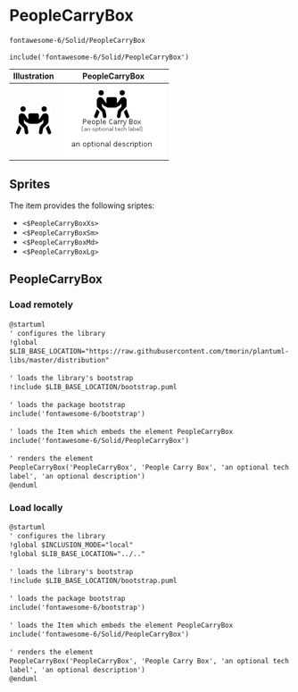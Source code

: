 # PeopleCarryBox


```text
fontawesome-6/Solid/PeopleCarryBox
```

```text
include('fontawesome-6/Solid/PeopleCarryBox')
```



| Illustration | PeopleCarryBox |
| :---: | :---: |
| ![illustration for Illustration](../../fontawesome-6/Solid/PeopleCarryBox.png) | ![illustration for PeopleCarryBox](../../fontawesome-6/Solid/PeopleCarryBox.Local.png) |



## Sprites
The item provides the following sriptes:

- `<$PeopleCarryBoxXs>`
- `<$PeopleCarryBoxSm>`
- `<$PeopleCarryBoxMd>`
- `<$PeopleCarryBoxLg>`





## PeopleCarryBox

### Load remotely
```plantuml
@startuml
' configures the library
!global $LIB_BASE_LOCATION="https://raw.githubusercontent.com/tmorin/plantuml-libs/master/distribution"

' loads the library's bootstrap
!include $LIB_BASE_LOCATION/bootstrap.puml

' loads the package bootstrap
include('fontawesome-6/bootstrap')

' loads the Item which embeds the element PeopleCarryBox
include('fontawesome-6/Solid/PeopleCarryBox')

' renders the element
PeopleCarryBox('PeopleCarryBox', 'People Carry Box', 'an optional tech label', 'an optional description')
@enduml
```

### Load locally
```plantuml
@startuml
' configures the library
!global $INCLUSION_MODE="local"
!global $LIB_BASE_LOCATION="../.."

' loads the library's bootstrap
!include $LIB_BASE_LOCATION/bootstrap.puml

' loads the package bootstrap
include('fontawesome-6/bootstrap')

' loads the Item which embeds the element PeopleCarryBox
include('fontawesome-6/Solid/PeopleCarryBox')

' renders the element
PeopleCarryBox('PeopleCarryBox', 'People Carry Box', 'an optional tech label', 'an optional description')
@enduml
```

